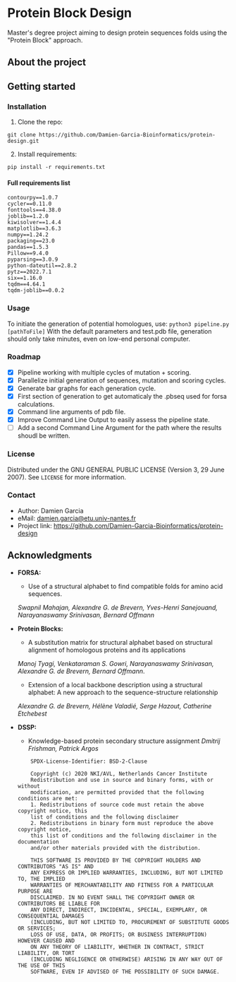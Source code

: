 # Protein Block Design
Master's degree project aiming to design protein sequences folds using the "Protein Block" approach.

## About the project



## Getting started

### Installation
1. Clone the repo:
```
git clone https://github.com/Damien-Garcia-Bioinformatics/protein-design.git
```
2. Install requirements:
```
pip install -r requirements.txt
```

#### Full requirements list
```
contourpy==1.0.7
cycler==0.11.0
fonttools==4.38.0
joblib==1.2.0
kiwisolver==1.4.4
matplotlib==3.6.3
numpy==1.24.2
packaging==23.0
pandas==1.5.3
Pillow==9.4.0
pyparsing==3.0.9
python-dateutil==2.8.2
pytz==2022.7.1
six==1.16.0
tqdm==4.64.1
tqdm-joblib==0.0.2
```

### Usage
To initiate the generation of potential homologues, use:
```python3 pipeline.py [pathToFile]```
With the default parameters and test.pdb file, generation should only take minutes, even on low-end personal computer.


### Roadmap
- [x] Pipeline working with multiple cycles of mutation + scoring.
- [x] Parallelize initial generation of sequences, mutation and scoring cycles.
- [x] Generate bar graphs for each generation cycle.
- [x] First section of generation to get automaticaly the .pbseq used for forsa calculations.
- [x] Command line arguments of pdb file.
- [x] Improve Command Line Output to easily assess the pipeline state.
- [ ] Add a second Command Line Argument for the path where the results shoudl be written.

### License
Distributed under the GNU GENERAL PUBLIC LICENSE (Version 3, 29 June 2007).
See ```LICENSE``` for more information.

### Contact
- Author: Damien Garcia
- eMail: damien.garcia@etu.univ-nantes.fr
- Project link: https://github.com/Damien-Garcia-Bioinformatics/protein-design


## Acknowledgments
- **FORSA:**
    - Use of a structural alphabet to find compatible folds for amino acid sequences.
    
    *Swapnil Mahajan, Alexandre G. de Brevern, Yves-Henri Sanejouand, Narayanaswamy Srinivasan, Bernard Offmann*

- **Protein Blocks:**
    - A substitution matrix for structural alphabet based on structural alignment of homologous proteins and its applications
    
    *Manoj Tyagi, Venkataraman S. Gowri, Narayanaswamy Srinivasan, Alexandre G. de Brevern, Bernard Offmann*.
    
    - Extension of a local backbone description using a structural alphabet: A new approach to the sequence-structure relationship
    
    *Alexandre G. de Brevern, Hélène Valadié, Serge Hazout, Catherine Etchebest*

- **DSSP:**
    - Knowledge-based protein secondary structure assignment
    *Dmitrij Frishman, Patrick Argos*
    ```
        SPDX-License-Identifier: BSD-2-Clause

        Copyright (c) 2020 NKI/AVL, Netherlands Cancer Institute
        Redistribution and use in source and binary forms, with or without
        modification, are permitted provided that the following conditions are met:
        1. Redistributions of source code must retain the above copyright notice, this
        list of conditions and the following disclaimer
        2. Redistributions in binary form must reproduce the above copyright notice,
        this list of conditions and the following disclaimer in the documentation
        and/or other materials provided with the distribution.

        THIS SOFTWARE IS PROVIDED BY THE COPYRIGHT HOLDERS AND CONTRIBUTORS "AS IS" AND
        ANY EXPRESS OR IMPLIED WARRANTIES, INCLUDING, BUT NOT LIMITED TO, THE IMPLIED
        WARRANTIES OF MERCHANTABILITY AND FITNESS FOR A PARTICULAR PURPOSE ARE
        DISCLAIMED. IN NO EVENT SHALL THE COPYRIGHT OWNER OR CONTRIBUTORS BE LIABLE FOR
        ANY DIRECT, INDIRECT, INCIDENTAL, SPECIAL, EXEMPLARY, OR CONSEQUENTIAL DAMAGES
        (INCLUDING, BUT NOT LIMITED TO, PROCUREMENT OF SUBSTITUTE GOODS OR SERVICES;
        LOSS OF USE, DATA, OR PROFITS; OR BUSINESS INTERRUPTION) HOWEVER CAUSED AND
        ON ANY THEORY OF LIABILITY, WHETHER IN CONTRACT, STRICT LIABILITY, OR TORT
        (INCLUDING NEGLIGENCE OR OTHERWISE) ARISING IN ANY WAY OUT OF THE USE OF THIS
        SOFTWARE, EVEN IF ADVISED OF THE POSSIBILITY OF SUCH DAMAGE.
    ```
